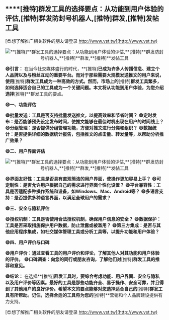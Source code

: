 ## ****[推特]**群发工具的选择要点：从功能到用户体验的评估,**[推特]**群发防封号机器人,**[推特]**群发,**[推特]**发帖工具**

[😍想了解推广相关软件的朋友请登录 http://www.vst.tw](http://www.vst.tw)

 <center><img src="https://vst.tw/MP4/tuiguang/png/0.png" alt="**[推特]**群发工具的选择要点：从功能到用户体验的评估,**[推特]**群发防封号机器人,**[推特]**群发,**[推特]**发帖工具"></center>

**😄引言：**
在当今社交媒体盛行的时代，**[推特]**已成为许多人传播信息、建立个人品牌以及与粉丝互动的重要平台。而对于那些需要大规模发送推文的用户来说，使用**[推特]**群发工具成为一种高效的方式。然而，市场上的**[推特]**群发工具繁多，如何选择适合自己的工具成为一个关键问题。本文将从功能到用户体验，为您介绍选择**[推特]**群发工具的要点。

**😄一、功能评估**

**😄批量发送：工具是否支持批量发送推文，以提高效率和节省时间？**
**😄定时发布：是否能够预先设定发布时间，使推文能够在最佳时机出现在用户的时间线上？**
**😄分组管理：是否提供分组管理功能，方便对推文进行分类和组织？**
**😄数据统计：是否提供详细的数据统计报告，包括推文的点击量、转发量等，以帮助分析推广效果？**

**😄二、用户界面评估**

 <center><img src="https://vst.tw/MP4/tuiguang/png/1.png" alt="**[推特]**群发工具的选择要点：从功能到用户体验的评估,**[推特]**群发防封号机器人,**[推特]**群发,**[推特]**发帖工具"></center>

**😄界面友好性：工具是否具有直观简洁的用户界面，使操作更加容易上手？**
**😄可定制性：是否允许用户根据自己的需求进行界面个性化设置？**
**😄平台兼容性：工具是否适配多种操作系统和设备，如Windows、Mac、Android等？**
**😄多语言支持：是否提供多种语言界面，以满足全球用户的需求？**

**😄三、安全与隐私评估**

**😄授权机制：工具是否使用合法授权机制，确保用户信息的安全？**
**😄数据保护：工具是否采取措施保护用户数据，防止泄露或被滥用？**
**😄第三方集成：是否与其他应用程序集成，如社交媒体管理工具或分析工具等，以提升功能和用户体验？**

**😄四、用户评价与口碑**

**😄用户评价：通过查看工具的用户评价和评论，了解其他人对其功能和用户体验的评价。**
**😄口碑调查：向您的同行或朋友咨询，了解他们对**[推特]**群发工具的推荐和意见。**

**😄结论：**
在选择**[推特]**群发工具时，要综合考虑功能、用户界面、安全与隐私以及用户评价等因素。最好的工具是那些功能齐全、易于操作、安全可靠，并且得到了其他用户的良好评价。希望本文的要点能够对您选择适合自己的**[推特]**群发工具有所帮助。记住，选择合适的工具将为您的**[推特]**营销和个人品牌建设提供有力支持。

[😍想了解推广相关软件的朋友请登录 http://www.vst.tw](http://www.vst.tw)



